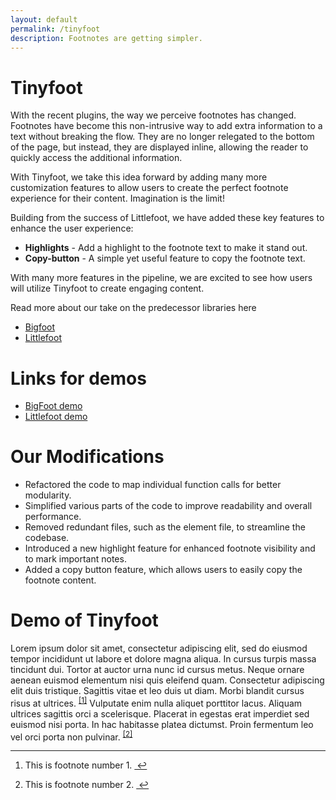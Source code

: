 ```yaml
---
layout: default
permalink: /tinyfoot
description: Footnotes are getting simpler.
---
```


# Tinyfoot

With the recent plugins, the way we perceive footnotes has changed. Footnotes have become this non-intrusive way to  add extra information to a text without breaking the flow. They are no longer relegated to the bottom of  the page, but instead, they are displayed inline, allowing the reader to quickly access the additional information.

With Tinyfoot, we take this idea forward by adding many more customization features to allow users to create  the perfect footnote experience for their content. Imagination is the limit!

Building from the success of Littlefoot, we have added these key features to enhance the user experience:
- **Highlights** -  Add a highlight to the footnote text to make it stand out.
- **Copy-button** - A simple yet useful feature to  copy the footnote text.

With many more features in the pipeline, we are excited to see how users will utilize Tinyfoot to create engaging content.


Read more about our take on the predecessor libraries here
- [Bigfoot](./bigfoot)
- [Littlefoot](./littlefoot)

# Links for demos
- [BigFoot demo](https://8xengineers.github.io/bigfoot#our-modifications)
- [Littlefoot demo](https://8xengineers.github.io/littlefoot#code-modifications)

# Our Modifications

- Refactored the code to map individual function calls for better modularity.
- Simplified various parts of the code to improve readability and overall performance.
- Removed redundant files, such as the element file, to streamline the codebase.
- Introduced a new highlight feature for enhanced footnote visibility and to mark important notes.
- Added a copy button feature, which allows users to easily copy the footnote content. 

# Demo of Tinyfoot
<article>
        <p>
            Lorem ipsum dolor sit amet, consectetur adipiscing elit, sed do eiusmod tempor incididunt ut labore et
            dolore magna aliqua. In cursus turpis massa tincidunt dui. Tortor at auctor urna nunc id cursus metus. Neque
            ornare aenean euismod elementum nisi quis eleifend quam. Consectetur adipiscing elit duis tristique.
            Sagittis vitae et leo duis ut diam. Morbi blandit cursus risus at ultrices. <sup id="fnref:1"><a
                    href="#fn:1" class="footnote">[1]</a></sup> Vulputate enim nulla aliquet porttitor lacus. Aliquam
            ultrices
            sagittis orci a scelerisque. Placerat in egestas erat imperdiet sed euismod nisi porta. In hac habitasse
            platea dictumst. Proin fermentum leo vel orci porta non pulvinar. <sup id="fnref:2"><a href="#fn:2"
                    class="footnote">[2]</a></sup>
        </p>
        <aside class="footnotes">
            <hr>
            <ol>
                <li id="fn:1">
                    <p>This is footnote number 1.
                        <a href="#fnref:1" class="reversefootnote">&#160;&#8617;</a>
                    </p>
                </li>
                <li id="fn:2">
                    <p>This is footnote number 2.
                        <a href="#fnref:2" class="reversefootnote">&#160;&#8617;</a>
                    </p>
                </li>
            </ol>
        </aside>
    </article>


<script>
    // Initialize tinyfoot
    document.addEventListener("DOMContentLoaded", function () {
        tinyfoot.default();
    });
</script>